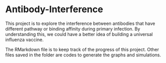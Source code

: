 # Antibody-Interference

This project is to explore the interference between antibodies that have different pathway or binding affinity during primary infection. By understanding this, we could have a better idea of building a universal influenza vaccine.

The RMarkdown file is to keep track of the progress of this project. Other files saved in the folder are codes to generate the graphs and simulations.
